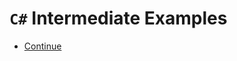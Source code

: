 # `C#` Intermediate Examples

- [Continue](https://www.udemy.com/course/csharp-advanced-topics-the-linq-lambda-delegates-events/learn/lecture/9268830#overview)